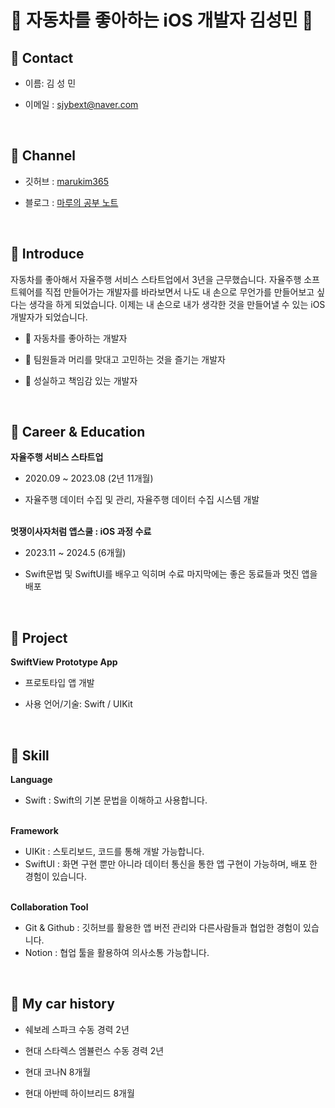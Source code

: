 # 🚗 자동차를 좋아하는 iOS 개발자 김성민 🚙

## 🛞 Contact
- 이름: 김 성 민

- 이메일 : sjybext@naver.com

<br/>

## 🛞 Channel
- 깃허브 : [marukim365](https://github.com/marukim365)

- 블로그 : [마루의 공부 노트](https://maru-study-note.tistory.com/)

<br/>

## 🛞 Introduce
자동차를 좋아해서 자율주행 서비스 스타트업에서 3년을 근무했습니다. 자율주행 소프트웨어를 직접 만들어가는 개발자를 바라보면서 나도 내 손으로 무언가를 만들어보고 싶다는 생각을 하게 되었습니다.
이제는 내 손으로 내가 생각한 것을 만들어낼 수 있는 iOS 개발자가 되었습니다.

- 🚗 자동차를 좋아하는 개발자

- 👥 팀원들과 머리를 맞대고 고민하는 것을 즐기는 개발자

- 💪 성실하고 책임감 있는 개발자

<br/>

## 🛞 Career & Education
**자율주행 서비스 스타트업**
- 2020.09 ~ 2023.08 (2년 11개월)

- 자율주행 데이터 수집 및 관리, 자율주행 데이터 수집 시스템 개발<br><br>

**멋쟁이사자처럼 앱스쿨 : iOS 과정 수료**
- 2023.11 ~ 2024.5 (6개월)

- Swift문법 및 SwiftUI를 배우고 익히며 수료 마지막에는 좋은 동료들과 멋진 앱을 배포

<br/>

## 🛞 Project
**SwiftView Prototype App** 
- 프로토타입 앱 개발

- 사용 언어/기술: Swift / UIKit

<br/>

## 🛞 Skill
**Language**
- Swift : Swift의 기본 문법을 이해하고 사용합니다.<br><br>

**Framework**
- UIKit : 스토리보드, 코드를 통해 개발 가능합니다.
- SwiftUI : 화면 구현 뿐만 아니라 데이터 통신을 통한 앱 구현이 가능하며, 배포 한 경험이 있습니다.<br><br>

**Collaboration Tool**
- Git & Github : 깃허브를 활용한 앱 버전 관리와 다른사람들과 협업한 경험이 있습니다.
- Notion : 협업 툴을 활용하여 의사소통 가능합니다.

<br/>

## 🛞 My car history
- 쉐보레 스파크 수동 경력 2년
  
- 현대 스타렉스 엠뷸런스 수동 경력 2년
  
- 현대 코나N 8개월
  
- 현대 아반떼 하이브리드 8개월
